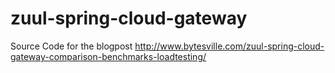 # zuul-spring-cloud-gateway

Source Code for the blogpost http://www.bytesville.com/zuul-spring-cloud-gateway-comparison-benchmarks-loadtesting/
